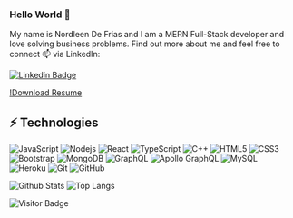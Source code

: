 ### Hello World 👋

My name is Nordleen De Frias and I am a MERN Full-Stack developer and love solving business problems. Find out more about me and feel free to connect 📫 via LinkedIn:

[![Linkedin Badge](https://img.shields.io/badge/-nordleendefrias-blue?style=flat-square&logo=Linkedin&logoColor=white&link=https://www.linkedin.com/in/nordleendefrias/)](https://www.linkedin.com/in/nordleendefrias/)

[!Download Resume](https://flowcv.com/resume/iwq4ua7d1t)

## ⚡ Technologies

![JavaScript](https://img.shields.io/badge/-JavaScript-black?style=flat-square&logo=javascript)
![Nodejs](https://img.shields.io/badge/-Nodejs-black?style=flat-square&logo=Node.js)
![React](https://img.shields.io/badge/-React-black?style=flat-square&logo=react)
![TypeScript](https://img.shields.io/badge/-TypeScript-007ACC?style=flat-square&logo=typescript)
![C++](https://img.shields.io/badge/-C++-00599C?style=flat-square&logo=c)
![HTML5](https://img.shields.io/badge/-HTML5-E34F26?style=flat-square&logo=html5&logoColor=white)
![CSS3](https://img.shields.io/badge/-CSS3-1572B6?style=flat-square&logo=css3)
![Bootstrap](https://img.shields.io/badge/-Bootstrap-563D7C?style=flat-square&logo=bootstrap)
![MongoDB](https://img.shields.io/badge/-MongoDB-black?style=flat-square&logo=mongodb)
![GraphQL](https://img.shields.io/badge/-GraphQL-E10098?style=flat-square&logo=graphql)
![Apollo GraphQL](https://img.shields.io/badge/-Apollo%20GraphQL-311C87?style=flat-square&logo=apollo-graphql)
![MySQL](https://img.shields.io/badge/-MySQL-black?style=flat-square&logo=mysql)
![Heroku](https://img.shields.io/badge/-Heroku-430098?style=flat-square&logo=heroku)
![Git](https://img.shields.io/badge/-Git-black?style=flat-square&logo=git)
![GitHub](https://img.shields.io/badge/-GitHub-181717?style=flat-square&logo=github)

![Github Stats](https://github-readme-stats.vercel.app/api?username=NDF-WEB-DEV&count_private=true&show_icons=true&include_all_commits=true)
![Top Langs](https://github-readme-stats.vercel.app/api/top-langs/?username=NDF-WEB-DEV&hide=TeX&layout=compact)

![Visitor Badge](https://visitor-badge.laobi.icu/badge?page_id=NDF-WEB-DEV.NDF-WEB-DEV)
